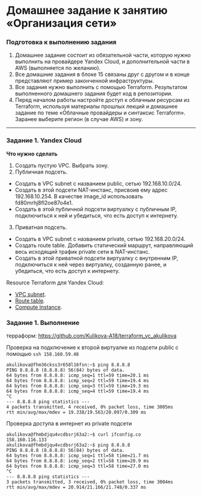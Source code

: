 # Домашнее задание к занятию «Организация сети»

### Подготовка к выполнению задания

1. Домашнее задание состоит из обязательной части, которую нужно выполнить на провайдере Yandex Cloud, и дополнительной части в AWS (выполняется по желанию). 
2. Все домашние задания в блоке 15 связаны друг с другом и в конце представляют пример законченной инфраструктуры.  
3. Все задания нужно выполнить с помощью Terraform. Результатом выполненного домашнего задания будет код в репозитории. 
4. Перед началом работы настройте доступ к облачным ресурсам из Terraform, используя материалы прошлых лекций и домашнее задание по теме «Облачные провайдеры и синтаксис Terraform». Заранее выберите регион (в случае AWS) и зону.

---
### Задание 1. Yandex Cloud 

**Что нужно сделать**

1. Создать пустую VPC. Выбрать зону.
2. Публичная подсеть.

 - Создать в VPC subnet с названием public, сетью 192.168.10.0/24.
 - Создать в этой подсети NAT-инстанс, присвоив ему адрес 192.168.10.254. В качестве image_id использовать fd80mrhj8fl2oe87o4e1.
 - Создать в этой публичной подсети виртуалку с публичным IP, подключиться к ней и убедиться, что есть доступ к интернету.
3. Приватная подсеть.
 - Создать в VPC subnet с названием private, сетью 192.168.20.0/24.
 - Создать route table. Добавить статический маршрут, направляющий весь исходящий трафик private сети в NAT-инстанс.
 - Создать в этой приватной подсети виртуалку с внутренним IP, подключиться к ней через виртуалку, созданную ранее, и убедиться, что есть доступ к интернету.

Resource Terraform для Yandex Cloud:

- [VPC subnet](https://registry.terraform.io/providers/yandex-cloud/yandex/latest/docs/resources/vpc_subnet).
- [Route table](https://registry.terraform.io/providers/yandex-cloud/yandex/latest/docs/resources/vpc_route_table).
- [Compute Instance](https://registry.terraform.io/providers/yandex-cloud/yandex/latest/docs/resources/compute_instance).

### Задание 1. Выполнение

терраформ: https://github.com/Kulikova-A18/terraform_yc_akulikova

Проверка на подключение к второй виртуалке из  подсети public с помощью ``` ssh 158.160.59.48  ```

```
akulikova@fhm36ckss3r658l16fsn:~$ ping 8.8.8.8
PING 8.8.8.8 (8.8.8.8) 56(84) bytes of data.
64 bytes from 8.8.8.8: icmp_seq=1 ttl=59 time=20.1 ms
64 bytes from 8.8.8.8: icmp_seq=2 ttl=59 time=19.4 ms
64 bytes from 8.8.8.8: icmp_seq=3 ttl=59 time=19.3 ms
64 bytes from 8.8.8.8: icmp_seq=4 ttl=59 time=19.4 ms
^C
--- 8.8.8.8 ping statistics ---
4 packets transmitted, 4 received, 0% packet loss, time 3005ms
rtt min/avg/max/mdev = 19.338/19.563/20.097/0.309 ms
```

Проверка доступа в интернет из private подсети

```
akulikova@fhmbdjqu4vcdbsrj63a2:~$ curl ifconfig.co
158.160.116.133
akulikova@fhmbdjqu4vcdbsrj63a2:~$ ping 8.8.8.8
PING 8.8.8.8 (8.8.8.8) 56(84) bytes of data.
64 bytes from 8.8.8.8: icmp_seq=1 ttl=58 time=21.7 ms
64 bytes from 8.8.8.8: icmp_seq=2 ttl=58 time=20.9 ms
64 bytes from 8.8.8.8: icmp_seq=3 ttl=58 time=27.0 ms
^C
--- 8.8.8.8 ping statistics ---
3 packets transmitted, 3 received, 0% packet loss, time 3004ms
rtt min/avg/max/mdev = 20.914/21.166/21.748/0.337 ms
```
